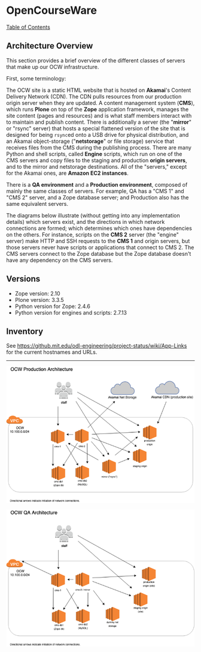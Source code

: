 # OpenCourseWare

[Table of Contents](index.md)

## Architecture Overview

This section provides a brief overview of the different classes of servers that make up our OCW infrastructure.

First, some terminology:

The OCW site is a static HTML website that is hosted on **Akamai**'s Content Delivery Network (CDN). The CDN pulls resources from our production origin server when they are updated. A content management system (**CMS**), which runs **Plone** on top of the **Zope** application framework, manages the site content (pages and resources) and is what staff members interact with to maintain and publish content. There is additionally a server (the "**mirror**" or "rsync" server) that hosts a special flattened version of the site that is designed for being `rsync`ed onto a USB drive for physical distribution, and an Akamai object-storage ("**netstorage**" or file storage) service that receives files from the CMS during the publishing process. There are many Python and shell scripts, called **Engine** scripts, which run on one of the CMS servers and copy files to the staging and production **origin servers**, and to the mirror and netstorage destinations. All of the "servers," except for the Akamai ones, are **Amazon EC2 instances**.

There is a **QA environment** and a **Production environment**, composed of mainly the same classes of servers.  For example, QA has a "CMS 1" and "CMS 2" server, and a Zope database server; and Production also has the same equivalent servers.

The diagrams below illustrate (without getting into any implementation details) which servers exist, and the directions in which network connections are formed; which determines which ones have dependencies on the others. For instance, scripts on the **CMS 2** server (the "engine" server) make HTTP and SSH requests to the **CMS 1** and origin servers, but those servers never have scripts or applications that connect to CMS 2. The CMS servers connect to the Zope database but the Zope database doesn't have any dependency on the CMS servers.

## Versions

* Zope version: 2.10
* Plone version: 3.3.5
* Python version for Zope: 2.4.6
* Python version for engines and scripts: 2.7.13


## Inventory

See <https://github.mit.edu/odl-engineering/project-status/wiki/App-Links> for the current hostnames and URLs.

***

![OCW production architecture](./images/ocw_production_architecture.png)

![OCW QA architecture](./images/ocw_qa_architecture.png)

